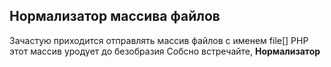 ## Нормализатор массива файлов
Зачастую приходится отправлять массив файлов с именем file[]
PHP этот массив уродует до безобразия
Собсно встречайте, **Нормализатор**
